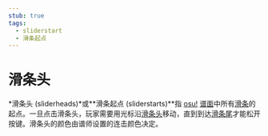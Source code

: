 ```yaml
---
stub: true
tags:
  - sliderstart
  - 滑条起点
---
```


# 滑条头

*滑条头 (sliderheads)*或**滑条起点 (sliderstarts)**指 [osu!](/wiki/Game_mode/osu!) [谱面](/wiki/Beatmap)中所有[滑条](/wiki/Gameplay/Hit_object/Slider)的起点。一旦点击滑条头，玩家需要用光标沿[滑条头](/wiki/Gameplay/Hit_object/Slider/Sliderbody)移动，直到到达[滑条尾](/wiki/Gameplay/Hit_object/Slider/Slidertail)才能松开按键。滑条头的颜色由谱师设置的连击颜色决定。
